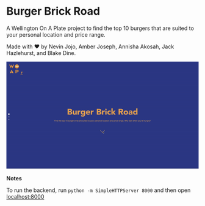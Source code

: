 # Burger Brick Road

A Wellington On A Plate project to find the top 10 burgers that are suited to your personal location and price range. 

Made with ❤️ by Nevin Jojo, Amber Joseph, Annisha Akosah, Jack Hazlehurst, and Blake Dine.

 <p align="center"> 
    <img src="assets/ezgif-4-1c879702d2b7.gif" alt="App Demo">
 </p>


**Notes**

To run the backend, run `python -m SimpleHTTPServer 8000` and then open [localhost:8000](http://localhost:8000)
